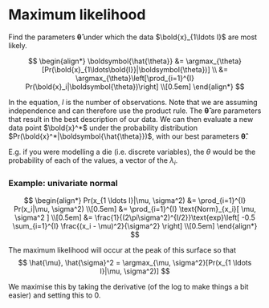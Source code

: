 # Maximum likelihood

Find the parameters $\boldsymbol{\hat{\theta}}$ under which the data $\bold{x}_{1\ldots I}$ are most likely.

$$
\begin{align*}
\boldsymbol{\hat{\theta}} &= \argmax_{\theta}[Pr(\bold{x}_{1\ldots\bold{I}}|\boldsymbol{\theta})] \\
&= \argmax_{\theta}\left[\prod_{i=1}^{I} Pr(\bold{x}_i|\boldsymbol{\theta})\right] \\[0.5em]
\end{align*}
$$

In the equation, $I$ is the number of observations. Note that we are assuming
independence and can therefore use the product rule. The
$\boldsymbol{\hat{\theta}}$ are parameters that result in the best description
of our data. We can then evaluate a new data point $\bold{x}^*$ under the
probability distribution $Pr(\bold{x}^*|\boldsymbol{\hat{\theta}})$, with our
best parameters $\boldsymbol{\hat{\theta}}$.

E.g. if you were modelling a die (i.e. discrete variables), the $\theta$ would be the
probability of each of the values, a vector of the $\lambda_i$.

### Example: univariate normal

$$
\begin{align*}
  Pr(x_{1 \ldots I}|\mu, \sigma^2) &= \prod_{i=1}^{I} Pr(x_i|\mu, \sigma^2)  \\[0.5em]
  &= \prod_{i=1}^{I} \text{Norm}_{x_i}[ \mu, \sigma^2 ]  \\[0.5em]
  &= \frac{1}{(2\pi\sigma^2)^{I/2}}\text{exp}\left[ -0.5 \sum_{i=1}^{I} \frac{(x_i  - \mu)^2}{\sigma^2} \right] \\[0.5em]
\end{align*}
$$

The maximum likelihood will occur at the peak of this surface so that 
$$
\hat{\mu}, \hat{\sigma}^2 = \argmax_{\mu, \sigma^2}[Pr(x_{1 \ldots I}|\mu, \sigma^2)]
$$

We maximise this by taking the derivative (of the log to make things a bit
easier) and setting this to 0.
